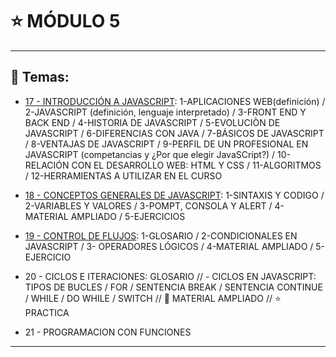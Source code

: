 # :star: MÓDULO 5

---

## :book: Temas:

- [17 - INTRODUCCIÓN A JAVASCRIPT](https://github.com/eugenia1984/frontend-syloper/blob/main/teoria/modulo5/introduccion_js.md): 1-APLICACIONES WEB(definición) / 2-JAVASCRIPT (definición, lenguaje interpretado) / 3-FRONT END Y BACK END  / 4-HISTORIA DE JAVASCRIPT / 5-EVOLUCIÒN DE JAVASCRIPT / 6-DIFERENCIAS CON JAVA / 7-BÁSICOS DE JAVASCRIPT / 8-VENTAJAS DE JAVASCRIPT / 9-PERFIL DE UN PROFESIONAL EN JAVASCRIPT (competancias y ¿Por que elegir JavaSCript?) / 10-RELACIÓN CON EL DESARROLLO WEB: HTML Y CSS /  11-ALGORITMOS / 12-HERRAMIENTAS A UTILIZAR EN EL CURSO

- [18 - CONCEPTOS GENERALES DE JAVASCRIPT](https://github.com/eugenia1984/frontend-syloper/blob/main/teoria/modulo5/conceptos_generales.md): 1-SINTAXIS Y CODIGO /  2-VARIABLES Y VALORES / 3-POMPT, CONSOLA Y ALERT / 4-MATERIAL AMPLIADO / 5-EJERCICIOS

- [19 - CONTROL DE FLUJOS](https://github.com/eugenia1984/frontend-syloper/blob/main/teoria/modulo5/conceptos_generales.md): 1-GLOSARIO / 2-CONDICIONALES EN JAVASCRIPT / 3- OPERADORES LÓGICOS / 4-MATERIAL AMPLIADO / 5-EJERCICIO 

- 20 - CICLOS E ITERACIONES:  GLOSARIO // - CICLOS EN JAVASCRIPT: TIPOS DE BUCLES / FOR / SENTENCIA BREAK / SENTENCIA CONTINUE / WHILE / DO WHILE / SWITCH // :book: MATERIAL AMPLIADO // :star: PRACTICA 

- 21 - PROGRAMACION CON FUNCIONES

---

